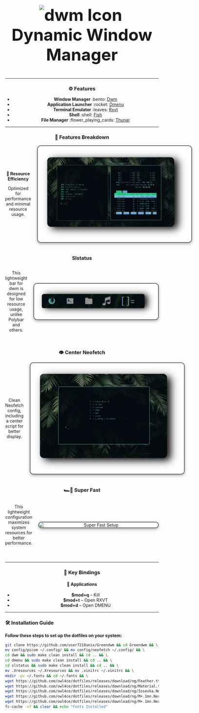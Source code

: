 <div align="center">
  <h2 style="font-size: 54px;">
    <strong>
      <a href="https://suckless.org/" style="text-decoration: none; color: inherit;">
        <img src="https://suckless.org/favicon.ico" alt="dwm Icon" style="vertical-align: middle; width: 24px; height: 24px; margin-right: 8px;">
        Dynamic Window Manager
      </a>
    </strong>
  </h2>

  <hr>

  <h3>⚙️ Features</h3>
  <ul>
    <li><strong>Window Manager</strong> :bento: <a href="https://dwm.suckless.org/">Dwm</a></li>
    <li><strong>Application Launcher</strong> :rocket: <a href="https://tools.suckless.org/dmenu/">Dmenu</a></li>
    <li><strong>Terminal Emulator</strong> :leaves: <a href="http://software.schmorp.de/pkg/rxvt-unicode.html">Rxvt</a></li>
    <li><strong>Shell</strong> :shell: <a href="https://fishshell.com/">Fish</a></li>
    <li><strong>File Manager</strong> :flower_playing_cards: <a href="https://docs.xfce.org/xfce/thunar/start">Thunar</a></li>
  </ul>

  <hr>

  <h3>🚀 Features Breakdown</h3>
  <div style="display: flex; align-items: center; justify-content: space-between; margin-bottom: 40px;">
    <div style="flex: 1; padding-right: 20px;">
      <p><strong>🚀 Resource Efficiency</strong></p>
      <p>Optimized for performance and minimal resource usage.</p>
    </div>
    <img src="images/image.png" alt="Rice Setup Preview" width="750" style="border: 2px solid #555; border-radius: 12px; box-shadow: 0 4px 10px rgba(0, 0, 0, 0.3);">
  </div>

  <h3><strong>Slstatus</strong></h3>
  <div style="display: flex; align-items: center; justify-content: space-between; margin-bottom: 40px;">
    <div style="flex: 1; padding-right: 20px;">
      <p>This lightweight bar for dwm is designed for low resource usage, unlike Polybar and others.</p>
    </div>
    <img src="images/bar.png" alt="Slstatus Bar" width="550" style="border: 2px solid #555; border-radius: 12px; box-shadow: 0 4px 10px rgba(0, 0, 0, 0.3);">
  </div>

  <h3><strong>👁️ Center Neofetch</strong></h3>
  <div style="display: flex; align-items: center; justify-content: space-between; margin-bottom: 40px;">
    <div style="flex: 1; padding-right: 20px;">
      <p>Clean Neofetch config, including a center script for better display.</p>
    </div>
    <img src="images/fetch.png" alt="Neofetch Centered" width="550" style="border: 2px solid #555; border-radius: 12px; box-shadow: 0 4px 10px rgba(0, 0, 0, 0.3);">
  </div>

  <h3><strong>🏎️💨 Super Fast</strong></h3>
  <div style="display: flex; align-items: center; justify-content: space-between; margin-bottom: 40px;">
    <div style="flex: 1; padding-right: 20px;">
      <p>This lightweight configuration maximizes system resources for better performance.</p>
    </div>
    <img src="images/speed.png" alt="Super Fast Setup" width="550" style="border: 2px solid #555; border-radius: 12px; box-shadow: 0 4px 10px rgba(0, 0, 0, 0.3);">
  </div>

  <hr>

  <h3>🔑 Key Bindings</h3>
  <h4>📱 Applications</h4>
  <ul>
    <li><strong>$mod+q</strong> – Kill</li>
    <li><strong>$mod+t</strong> – Open RXVT</li>
    <li><strong>$mod+d</strong> – Open DMENU</li>
  </ul>
</div>

<hr>

<h3>🛠️ Installation Guide</h3>

<p><strong>Follow these steps to set up the dotfiles on your system:</strong></p>

```bash
git clone https://github.com/user7210unix/Greendwm && cd Greendwm && \
mv config/picom ~/.config/ && mv config/neofetch ~/.config/ && \
cd dwm && sudo make clean install && cd .. && \
cd dmenu && sudo make clean install && cd .. && \
cd slstatus && sudo make clean install && cd .. && \
mv .Xresources ~/.Xresources && mv .xinitrc ~/.xinitrc && \
mkdir -pv ~/.fonts && cd ~/.fonts && \
wget https://github.com/owl4ce/dotfiles/releases/download/ng/Feather.ttf && \
wget https://github.com/owl4ce/dotfiles/releases/download/ng/Material.ttf && \
wget https://github.com/owl4ce/dotfiles/releases/download/ng/Iosevka.Nerd.Font.Complete.Mono.ttf && \
wget https://github.com/owl4ce/dotfiles/releases/download/ng/M+.1mn.Nerd.Font.Complete.ttf && \
wget https://github.com/owl4ce/dotfiles/releases/download/ng/M+.1mn.Nerd.Font.Complete.Mono.ttf && \
fc-cache -vf && clear && echo "Fonts Installed"
